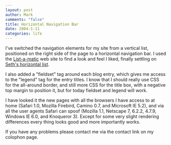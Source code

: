 ```yaml
--- 
layout: post
author: Mark
comments: "false"
title: Horizontal Navigation Bar
date: 2004-1-11
categories: life
---
```

I've switched the navigation elements for my site from a vertical list, positioned on the right side of the page to a horizontal navigation bar. I used the <a href="http://css.maxdesign.com.au/listamatic/" title="List-a-matic">List-a-matic</a> web site to find a look and feel I liked, finally settling on <a href="http://css.maxdesign.com.au/listamatic/horizontal19.htm" title="Seth's horizontal list">Seth's horizontal list</a>.

I also added a "fieldset" tag around each blog entry, which gives me access to the "legend" tag for the entry titles. I know that I should really use CSS for the all-around border, and still more CSS for the title box, with a negative top margin to position it, but for today fieldset and legend will work.

I have looked it the new pages with all the browsers I have access to at home (Safari 1.0, Mozilla Firebird, Camino 0.7, and Microsoft IE 5.2), and via all the user agents Safari can spoof (Mozilla 1.1, Netscape 7, 6.2.2, 4.7.9, Windows IE 6.0, and Knoqueror 3). Except for some very slight rendering differences every thing looks good and more importantly works.

If you have any problems please contact me via the contact link on my colophon page.
